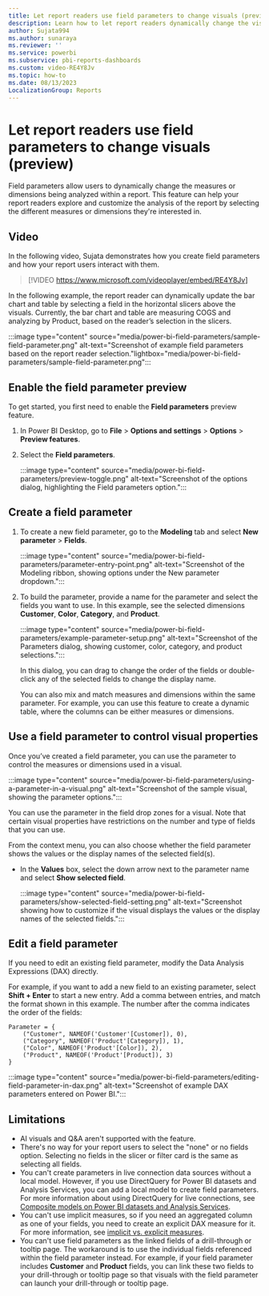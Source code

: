 ```yaml
---
title: Let report readers use field parameters to change visuals (preview)
description: Learn how to let report readers dynamically change the visuals in a report by using field parameters.
author: Sujata994
ms.author: sunaraya
ms.reviewer: ''
ms.service: powerbi
ms.subservice: pbi-reports-dashboards
ms.custom: video-RE4Y8Jv
ms.topic: how-to
ms.date: 08/13/2023
LocalizationGroup: Reports
---
```

# Let report readers use field parameters to change visuals (preview)
Field parameters allow users to dynamically change the measures or dimensions being analyzed within a report. This feature can help your report readers explore and customize the analysis of the report by selecting the different measures or dimensions they're interested in.

## Video

In the following video, Sujata demonstrates how you create field parameters and how your report users interact with them.

> [!VIDEO https://www.microsoft.com/videoplayer/embed/RE4Y8Jv]

In the following example, the report reader can dynamically update the bar chart and table by selecting a field in the horizontal slicers above the visuals. Currently, the bar chart and table are measuring COGS and analyzing by Product, based on the reader’s selection in the slicers.

:::image type="content" source="media/power-bi-field-parameters/sample-field-parameter.png" alt-text="Screenshot of example field parameters based on the report reader selection."lightbox="media/power-bi-field-parameters/sample-field-parameter.png":::
 
## Enable the field parameter preview

To get started, you first need to enable the **Field parameters** preview feature.

1. In Power BI Desktop, go to **File** > **Options and settings** > **Options** > **Preview features**.
1. Select the **Field parameters**.

    :::image type="content" source="media/power-bi-field-parameters/preview-toggle.png" alt-text="Screenshot of the options dialog, highlighting the Field parameters option.":::

## Create a field parameter

1. To create a new field parameter, go to the **Modeling** tab and select **New parameter** > **Fields**.

    :::image type="content" source="media/power-bi-field-parameters/parameter-entry-point.png" alt-text="Screenshot of the Modeling ribbon, showing options under the New parameter dropdown.":::

1. To build the parameter, provide a name for the parameter and select the fields you want to use. In this example, see the selected dimensions **Customer**, **Color**, **Category**, and **Product**.

    :::image type="content" source="media/power-bi-field-parameters/example-parameter-setup.png" alt-text="Screenshot of the Parameters dialog, showing customer, color, category, and product selections.":::

    In this dialog, you can drag to change the order of the fields or double-click any of the selected fields to change the display name.

    You can also mix and match measures and dimensions within the same parameter. For example, you can use this feature to create a dynamic table, where the columns can be either measures or dimensions.

## Use a field parameter to control visual properties
Once you’ve created a field parameter, you can use the parameter to control the measures or dimensions used in a visual.

:::image type="content" source="media/power-bi-field-parameters/using-a-parameter-in-a-visual.png" alt-text="Screenshot of the sample visual, showing the parameter options.":::

You can use the parameter in the field drop zones for a visual. Note that certain visual properties have restrictions on the number and type of fields that you can use.

From the context menu, you can also choose whether the field parameter shows the values or the display names of the selected field(s). 

- In the **Values** box, select the down arrow next to the parameter name and select **Show selected field**.

    :::image type="content" source="media/power-bi-field-parameters/show-selected-field-setting.png" alt-text="Screenshot showing how to customize if the visual displays the values or the display names of the selected fields.":::

## Edit a field parameter

If you need to edit an existing field parameter, modify the Data Analysis Expressions (DAX) directly.

For example, if you want to add a new field to an existing parameter, select **Shift + Enter** to start a new entry. Add a comma between entries, and match the format shown in this example. The number after the comma indicates the order of the fields:

```dax
Parameter = {
    ("Customer", NAMEOF('Customer'[Customer]), 0),
    ("Category", NAMEOF('Product'[Category]), 1),
    ("Color", NAMEOF('Product'[Color]), 2),
    ("Product", NAMEOF('Product'[Product]), 3)
}
```

:::image type="content" source="media/power-bi-field-parameters/editing-field-parameter-in-dax.png" alt-text="Screenshot of example DAX parameters entered on Power BI.":::

## Limitations

- AI visuals and Q&A aren't supported with the feature.
- There's no way for your report users to select the "none" or no fields option. Selecting no fields in the slicer or filter card is the same as selecting all fields.
- You can't create parameters in live connection data sources without a local model. However, if you use DirectQuery for Power BI datasets and Analysis Services, you can add a local model to create field parameters. For more information about using DirectQuery for live connections, see [Composite models on Power BI datasets and Analysis Services](../transform-model/desktop-composite-models.md#composite-models-on-power-bi-datasets-and-analysis-services).
- You can't use implicit measures, so if you need an aggregated column as one of your fields, you need to create an explicit DAX measure for it. For more information, see [implicit vs. explicit measures](../guidance/star-schema.md#measures).
- You can't use field parameters as the linked fields of a drill-through or tooltip page. The workaround is to use the individual fields referenced within the field parameter instead. For example, if your field parameter includes **Customer** and **Product** fields, you can link these two fields to your drill-through or tooltip page so that visuals with the field parameter can launch your drill-through or tooltip page.
